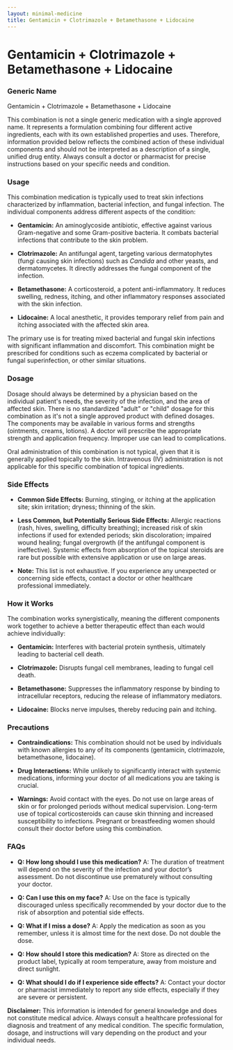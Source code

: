 ```yaml
---
layout: minimal-medicine
title: Gentamicin + Clotrimazole + Betamethasone + Lidocaine
---
```


# Gentamicin + Clotrimazole + Betamethasone + Lidocaine
### Generic Name
Gentamicin + Clotrimazole + Betamethasone + Lidocaine


This combination is not a single generic medication with a single approved name.  It represents a formulation combining four different active ingredients, each with its own established properties and uses.  Therefore, information provided below reflects the combined action of these individual components and should not be interpreted as a description of a single, unified drug entity. Always consult a doctor or pharmacist for precise instructions based on your specific needs and condition.


### Usage

This combination medication is typically used to treat skin infections characterized by inflammation, bacterial infection, and fungal infection. The individual components address different aspects of the condition:

* **Gentamicin:** An aminoglycoside antibiotic, effective against various Gram-negative and some Gram-positive bacteria. It combats bacterial infections that contribute to the skin problem.

* **Clotrimazole:** An antifungal agent, targeting various dermatophytes (fungi causing skin infections) such as *Candida* and other yeasts, and dermatomycetes. It directly addresses the fungal component of the infection.

* **Betamethasone:** A corticosteroid, a potent anti-inflammatory. It reduces swelling, redness, itching, and other inflammatory responses associated with the skin infection.

* **Lidocaine:** A local anesthetic, it provides temporary relief from pain and itching associated with the affected skin area.

The primary use is for treating mixed bacterial and fungal skin infections with significant inflammation and discomfort. This combination might be prescribed for conditions such as eczema complicated by bacterial or fungal superinfection, or other similar situations.


### Dosage

Dosage should always be determined by a physician based on the individual patient's needs, the severity of the infection, and the area of affected skin.  There is no standardized "adult" or "child" dosage for this combination as it's not a single approved product with defined dosages. The components may be available in various forms and strengths (ointments, creams, lotions).  A doctor will prescribe the appropriate strength and application frequency.  Improper use can lead to complications.

Oral administration of this combination is not typical, given that it is generally applied topically to the skin. Intravenous (IV) administration is not applicable for this specific combination of topical ingredients.


### Side Effects

* **Common Side Effects:** Burning, stinging, or itching at the application site; skin irritation; dryness; thinning of the skin.

* **Less Common, but Potentially Serious Side Effects:** Allergic reactions (rash, hives, swelling, difficulty breathing); increased risk of skin infections if used for extended periods; skin discoloration; impaired wound healing; fungal overgrowth (if the antifungal component is ineffective).  Systemic effects from absorption of the topical steroids are rare but possible with extensive application or use on large areas.

* **Note:**  This list is not exhaustive. If you experience any unexpected or concerning side effects, contact a doctor or other healthcare professional immediately.


### How it Works

The combination works synergistically, meaning the different components work together to achieve a better therapeutic effect than each would achieve individually:

* **Gentamicin:** Interferes with bacterial protein synthesis, ultimately leading to bacterial cell death.

* **Clotrimazole:** Disrupts fungal cell membranes, leading to fungal cell death.

* **Betamethasone:**  Suppresses the inflammatory response by binding to intracellular receptors, reducing the release of inflammatory mediators.

* **Lidocaine:** Blocks nerve impulses, thereby reducing pain and itching.


### Precautions

* **Contraindications:**  This combination should not be used by individuals with known allergies to any of its components (gentamicin, clotrimazole, betamethasone, lidocaine).

* **Drug Interactions:**  While unlikely to significantly interact with systemic medications, informing your doctor of all medications you are taking is crucial.

* **Warnings:**  Avoid contact with the eyes.  Do not use on large areas of skin or for prolonged periods without medical supervision.  Long-term use of topical corticosteroids can cause skin thinning and increased susceptibility to infections. Pregnant or breastfeeding women should consult their doctor before using this combination.


### FAQs

* **Q: How long should I use this medication?** A:  The duration of treatment will depend on the severity of the infection and your doctor’s assessment. Do not discontinue use prematurely without consulting your doctor.

* **Q: Can I use this on my face?** A:  Use on the face is typically discouraged unless specifically recommended by your doctor due to the risk of absorption and potential side effects.

* **Q: What if I miss a dose?** A: Apply the medication as soon as you remember, unless it is almost time for the next dose. Do not double the dose.

* **Q: How should I store this medication?** A: Store as directed on the product label, typically at room temperature, away from moisture and direct sunlight.

* **Q: What should I do if I experience side effects?** A: Contact your doctor or pharmacist immediately to report any side effects, especially if they are severe or persistent.


**Disclaimer:** This information is intended for general knowledge and does not constitute medical advice.  Always consult a healthcare professional for diagnosis and treatment of any medical condition.  The specific formulation, dosage, and instructions will vary depending on the product and your individual needs.
